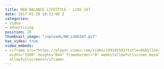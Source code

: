 ```yaml
---
title: NEW BALANCE LIFESTYLE - LUXE 247
date: 2017-01-20 18:32:00 Z
categories:
- video
- advertising
position: 28
thumbnail_image: "/uploads/NB_LUXE247.gif"
has_video: true
video_embeds:
- <iframe src="https://player.vimeo.com/video/199191593?title=0&byline=0&portrait=0"
  width="1500" height="844" frameborder="0" webkitallowfullscreen mozallowfullscreen
  allowfullscreen></iframe>
---
```


